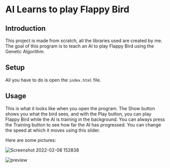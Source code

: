 # AI Learns to play Flappy Bird

## Introduction

This project is made from scratch, all the libraries used are created by me. The goal of this program is to teach an AI to play Flappy Bird using the Genetic Algorithm.

## Setup

All you have to do is open the ```index.html``` file.

## Usage

This is what it looks like when you open the program.
The Show button shows you what the bird sees, and with the Play button, you can play Flappy Bird while the AI is training in the background. You can always press the Training button to see how far the AI has progressed. You can change the speed at which it moves using this slider.

Here are some pictures:

![Screenshot 2022-02-08 152838](https://user-images.githubusercontent.com/92582380/153022587-4aad2390-7b1c-47c2-a0b3-76da4b435aff.png)

![preview](https://user-images.githubusercontent.com/92582380/153023073-9969dcfd-a754-4261-b2aa-0d0875dbf02a.png)
